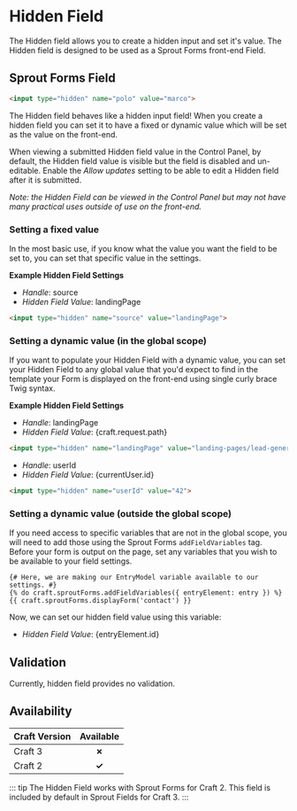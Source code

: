 # Hidden Field

The Hidden field allows you to create a hidden input and set it's value. The Hidden field is designed to be used as a Sprout Forms front-end Field.

## Sprout Forms Field

``` html
<input type="hidden" name="polo" value="marco">
```

The Hidden field behaves like a hidden input field!  When you create a hidden field you can set it to have a fixed or dynamic value which will be set as the value on the front-end.

When viewing a submitted Hidden field value in the Control Panel, by default, the Hidden field value is visible but the field is disabled and un-editable. Enable the _Allow updates_ setting to be able to edit a Hidden field after it is submitted.

_Note: the Hidden Field can be viewed in the Control Panel but may not have many practical uses outside of use on the front-end._

### Setting a fixed value

In the most basic use, if you know what the value you want the field to be set to, you can set that specific value in the settings.

**Example Hidden Field Settings**

- _Handle_: source
- _Hidden Field Value_: landingPage

``` html
<input type="hidden" name="source" value="landingPage">
```

### Setting a dynamic value (in the global scope)

If you want to populate your Hidden Field with a dynamic value, you can set your Hidden Field to any global value that you'd expect to find in the template your Form is displayed on the front-end using single curly brace Twig syntax.

**Example Hidden Field Settings**

- _Handle_: landingPage
- _Hidden Field Value_: {craft.request.path}

``` html
<input type="hidden" name="landingPage" value="landing-pages/lead-generation-form">
```

- _Handle_: userId
- _Hidden Field Value_: {currentUser.id}

``` html
<input type="hidden" name="userId" value="42">
```

### Setting a dynamic value (outside the global scope)

If you need access to specific variables that are not in the global scope, you will need to add those using the Sprout Forms `addFieldVariables` tag. Before your form is output on the page, set any variables that you wish to be available to your field settings.

``` twig
{# Here, we are making our EntryModel variable available to our settings. #}
{% do craft.sproutForms.addFieldVariables({ entryElement: entry }) %}
{{ craft.sproutForms.displayForm('contact') }}
```

Now, we can set our hidden field value using this variable:

- _Hidden Field Value_: {entryElement.id}

## Validation

Currently, hidden field provides no validation.

## Availability

| Craft Version | Available |
|:------------- |:---------:|
| Craft 3       | **✗** |
| Craft 2       | **✓** |

::: tip
The Hidden Field works with Sprout Forms for Craft 2. This field is included by default in Sprout Fields for Craft 3.
:::
